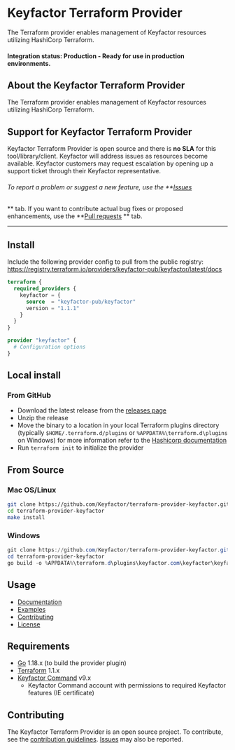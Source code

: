 # Keyfactor Terraform Provider

The Terraform provider enables management of Keyfactor resources utilizing HashiCorp Terraform.

#### Integration status: Production - Ready for use in production environments.

## About the Keyfactor Terraform Provider

The Terraform provider enables management of Keyfactor resources utilizing HashiCorp Terraform.

## Support for Keyfactor Terraform Provider

Keyfactor Terraform Provider is open source and there is **no SLA** for this tool/library/client. Keyfactor will address
issues as resources become available. Keyfactor customers may request escalation by opening up a support ticket through
their Keyfactor representative.

###### To report a problem or suggest a new feature, use the **[Issues](../../issues)
** tab. If you want to contribute actual bug fixes or proposed enhancements, use the **[Pull requests](../../pulls)
** tab.

___

## Install

Include the following provider config to pull from the public
registry: https://registry.terraform.io/providers/keyfactor-pub/keyfactor/latest/docs

```terraform
terraform {
  required_providers {
    keyfactor = {
      source  = "keyfactor-pub/keyfactor"
      version = "1.1.1"
    }
  }
}

provider "keyfactor" {
  # Configuration options
}
```

## Local install

### From GitHub

- Download the latest release from
  the [releases page](https://github.com/Keyfactor/terraform-provider-keyfactor/releases)
- Unzip the release
- Move the binary to a location in your local Terraform plugins directory (typically `$HOME/.terraform.d/plugins`
  or `%APPDATA%\terraform.d\plugins` on Windows)
  for more information refer to
  the [Hashicorp documentation](https://www.terraform.io/docs/cli/config/config-file.html#implied-local-mirror-directories)
- Run `terraform init` to initialize the provider

## From Source

### Mac OS/Linux

```bash
git clone https://github.com/Keyfactor/terraform-provider-keyfactor.git
cd terraform-provider-keyfactor
make install
```

### Windows

```powershell
git clone https://github.com/Keyfactor/terraform-provider-keyfactor.git
cd terraform-provider-keyfactor
go build -o %APPDATA%\terraform.d\plugins\keyfactor.com\keyfactor\keyfactor\1.0.3\terraform-provider-keyfactor.exe
```

## Usage

* [Documentation](https://github.com/Keyfactor/terraform-provider-keyfactor/blob/main/docs/index.md)
* [Examples](https://github.com/Keyfactor/terraform-provider-keyfactor/tree/main/examples)
* [Contributing](https://github.com/Keyfactor/terraform-provider-keyfactor/blob/main/CONTRIBUTING.md)
* [License](https://github.com/Keyfactor/terraform-provider-keyfactor/blob/main/LICENSE)

## Requirements

* [Go](https://golang.org/doc/install) 1.18.x (to build the provider plugin)
* [Terraform](https://www.terraform.io/downloads) 1.1.x
* [Keyfactor Command](https://www.keyfactor.com/) v9.x
    * Keyfactor Command account with permissions to required Keyfactor features (IE certificate)

## Contributing

The Keyfactor Terraform Provider is an open source project. To contribute, see
the [contribution guidelines](https://github.com/Keyfactor/terraform-provider-keyfactor/blob/main/CONTRIBUTING.md).
[Issues](https://github.com/Keyfactor/terraform-provider-keyfactor/issues/new/choose) may also be reported.

